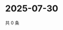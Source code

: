 # 2025-07-30

共 0 条

<!-- BEGIN ZHIHUVIDEO -->
<!-- 最后更新时间 Wed Jul 30 2025 09:01:02 GMT+0800 (China Standard Time) -->

<!-- END ZHIHUVIDEO -->

